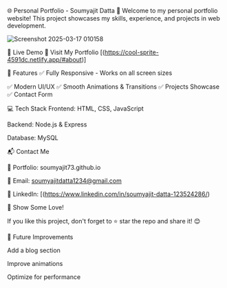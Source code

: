 🌐 Personal Portfolio - Soumyajit Datta
🚀 Welcome to my personal portfolio website! This project showcases my skills, experience, and projects in web development.


![Screenshot 2025-03-17 010158](https://github.com/user-attachments/assets/958ee0f3-461a-4938-a4b1-733a2996024b)

🔗 Live Demo
🔹 Visit My Portfolio [(https://cool-sprite-4591dc.netlify.app/#about)]

📌 Features
✅ Fully Responsive - Works on all screen sizes

✅ Modern UI/UX
✅ Smooth Animations & Transitions
✅ Projects Showcase
✅ Contact Form 

💻 Tech Stack
Frontend: HTML, CSS, JavaScript

Backend: Node.js & Express 

Database: MySQL 

📬 Contact Me

💼 Portfolio: soumyajit73.github.io

📧 Email: soumyajitdatta1234@gmail.com

🔗 LinkedIn: [(https://www.linkedin.com/in/soumyajit-datta-123524286/)

💙 Show Some Love!

If you like this project, don't forget to ⭐ star the repo and share it! 😊

🔧 Future Improvements

 Add a blog section

 Improve animations

 Optimize for performance


